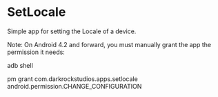 SetLocale
=========

Simple app for setting the Locale of a device.

Note:
On Android 4.2 and forward, you must manually grant the app the permission it needs:

adb shell

pm grant com.darkrockstudios.apps.setlocale android.permission.CHANGE_CONFIGURATION
